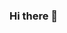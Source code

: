 ### Hi there 👋

<!--
**goncalosouza/goncalosouza** is a ✨ _special_ ✨ repository because its `README.md` (this file) appears on your GitHub profile.

Here are some ideas to get you started:

- 🔭 Currently, I am working on a project about Stake Holders.
- 🌱 This project comes from my master degree.
- 👯 I’m studing React.js to manegement it, but i did some problems with this in my computer and device.
- 🤔 for this moment I don't have some things to show you'll here, but I beleave on the future I'll can brings amount of things here 
to share with you and of course, I will need some helps from you.
- 💬 I studied in a university FGV (Fundação Getulio Vargas) MBA in Project Maneger, also studied Data base maneger. I don't have some expertise in developiment software,
just a little, but I so great to the end solucion in my project.


